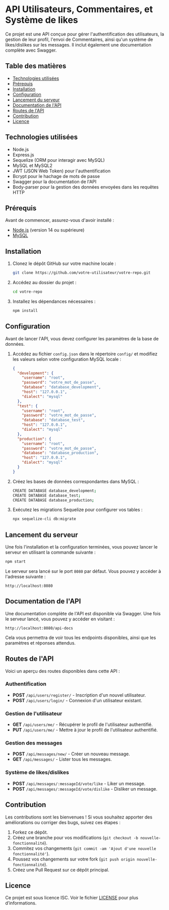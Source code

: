 # API Utilisateurs, Commentaires, et Système de likes

Ce projet est une API conçue pour gérer l'authentification des utilisateurs, la gestion de leur profil, l'envoi de Commentaires, ainsi qu'un système de likes/dislikes sur les messages. Il inclut également une documentation complète avec Swagger.

## Table des matières
- [Technologies utilisées](#technologies-utilisées)
- [Prérequis](#prérequis)
- [Installation](#installation)
- [Configuration](#configuration)
- [Lancement du serveur](#lancement-du-serveur)
- [Documentation de l'API](#documentation-de-lapi)
- [Routes de l'API](#routes-de-lapi)
- [Contribution](#contribution)
- [Licence](#licence)

## Technologies utilisées

- Node.js
- Express.js
- Sequelize (ORM pour interagir avec MySQL)
- MySQL et MySQL2
- JWT (JSON Web Token) pour l'authentification
- Bcrypt pour le hachage de mots de passe
- Swagger pour la documentation de l'API
- Body-parser pour la gestion des données envoyées dans les requêtes HTTP

## Prérequis

Avant de commencer, assurez-vous d'avoir installé :

- [Node.js](https://nodejs.org/en/) (version 14 ou supérieure)
- [MySQL](https://www.mysql.com/)

## Installation

1. Clonez le dépôt GitHub sur votre machine locale :

   ```bash
   git clone https://github.com/votre-utilisateur/votre-repo.git
   ```

2. Accédez au dossier du projet :

   ```bash
   cd votre-repo
   ```

3. Installez les dépendances nécessaires :

   ```bash
   npm install
   ```

## Configuration

Avant de lancer l'API, vous devez configurer les paramètres de la base de données.

1. Accédez au fichier `config.json` dans le répertoire `config/` et modifiez les valeurs selon votre configuration MySQL locale :

   ```json
   {
     "development": {
       "username": "root",
       "password": "votre_mot_de_passe",
       "database": "database_development",
       "host": "127.0.0.1",
       "dialect": "mysql"
     },
     "test": {
       "username": "root",
       "password": "votre_mot_de_passe",
       "database": "database_test",
       "host": "127.0.0.1",
       "dialect": "mysql"
     },
     "production": {
       "username": "root",
       "password": "votre_mot_de_passe",
       "database": "database_production",
       "host": "127.0.0.1",
       "dialect": "mysql"
     }
   }
   ```

2. Créez les bases de données correspondantes dans MySQL :

   ```bash
   CREATE DATABASE database_development;
   CREATE DATABASE database_test;
   CREATE DATABASE database_production;
   ```

3. Exécutez les migrations Sequelize pour configurer vos tables :

   ```bash
   npx sequelize-cli db:migrate
   ```

## Lancement du serveur

Une fois l'installation et la configuration terminées, vous pouvez lancer le serveur en utilisant la commande suivante :

```bash
npm start
```

Le serveur sera lancé sur le port `8080` par défaut. Vous pouvez y accéder à l'adresse suivante :

```
http://localhost:8080
```

## Documentation de l'API

Une documentation complète de l'API est disponible via Swagger. Une fois le serveur lancé, vous pouvez y accéder en visitant :

```
http://localhost:8080/api-docs
```

Cela vous permettra de voir tous les endpoints disponibles, ainsi que les paramètres et réponses attendus.

## Routes de l'API

Voici un aperçu des routes disponibles dans cette API :

### Authentification
- **POST** `/api/users/register/` - Inscription d'un nouvel utilisateur.
- **POST** `/api/users/login/` - Connexion d'un utilisateur existant.

### Gestion de l'utilisateur
- **GET** `/api/users/me/` - Récupérer le profil de l'utilisateur authentifié.
- **PUT** `/api/users/me/` - Mettre à jour le profil de l'utilisateur authentifié.

### Gestion des messages
- **POST** `/api/messages/new/` - Créer un nouveau message.
- **GET** `/api/messages/` - Lister tous les messages.

### Système de likes/dislikes
- **POST** `/api/messages/:messageId/vote/like` - Liker un message.
- **POST** `/api/messages/:messageId/vote/dislike` - Disliker un message.

## Contribution

Les contributions sont les bienvenues ! Si vous souhaitez apporter des améliorations ou corriger des bugs, suivez ces étapes :

1. Forkez ce dépôt.
2. Créez une branche pour vos modifications (`git checkout -b nouvelle-fonctionnalité`).
3. Commitez vos changements (`git commit -am 'Ajout d'une nouvelle fonctionnalité'`).
4. Poussez vos changements sur votre fork (`git push origin nouvelle-fonctionnalité`).
5. Créez une Pull Request sur ce dépôt principal.

## Licence

Ce projet est sous licence ISC. Voir le fichier [LICENSE](LICENSE) pour plus d’informations.

